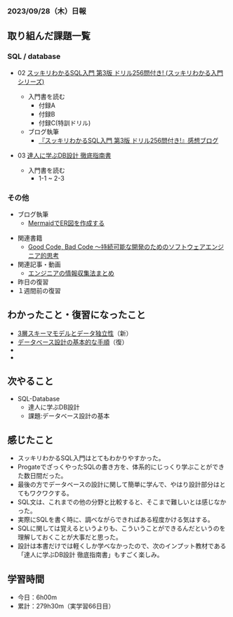 ### 2023/09/28（木）日報
## 取り組んだ課題一覧

### SQL / database
- 02 [スッキリわかるSQL入門 第3版 ドリル256問付き! (スッキリわかる入門シリーズ)](https://amzn.asia/d/3KRC4qF)
  - 入門書を読む
    - 付録A
    - 付録B
    - 付録C(特訓ドリル)
  - ブログ執筆
    - [『スッキリわかるSQL入門 第3版 ドリル256問付き!』感想ブログ](https://tatsuki-ju.hatenablog.com/entry/2023/09/28/152744)
  
- 03 [達人に学ぶDB設計 徹底指南書](https://amzn.asia/d/ct1DJl9)
  - 入門書を読む
    - 1-1 ~ 2-3

### その他
- ブログ執筆
  - [MermaidでER図を作成する](https://hot-barberry-eb3.notion.site/Mermaid-ER-02d1cd26d8334eedae643da03290eee4)
<!-- - 模写コーディング
  - [作って学ぶコーディング学習サイト](https://code-step.com/)
    - [【入門編】recipemenu](https://github.com/imahoritatsuki/copyingCoding/tree/main/introductory-recipemenu/output) -->
- 関連書籍
  - [Good Code, Bad Code ～持続可能な開発のためのソフトウェアエンジニア的思考](https://amzn.asia/d/7NzMcZp)
- 関連記事・動画
  - [エンジニアの情報収集法まとめ](https://qiita.com/nesheep5/items/e7196ba496e59bb2aa28)
- 昨日の復習
- １週間前の復習

## わかったこと・復習になったこと
  - [3層スキーマモデルとデータ独立性](https://www.notion.so/DB-3-5f717bc74df94c429a5841673dfb6779?pvs=4)（新）
  - [データベース設計の基本的な手順](https://www.notion.so/68ede82b10b34d289f1063eb0b28f538?pvs=4)（復）
  - 
  - 
## 次やること
- SQL-Database
  - 達人に学ぶDB設計
  - 課題:データベース設計の基本

## 感じたこと
- スッキリわかるSQL入門はとてもわかりやすかった。
- ProgateでざっくやったSQLの書き方を、体系的にじっくり学ぶことができた数日間だった。
- 最後の方でデータベースの設計に関して簡単に学んで、やはり設計部分はとてもワクワクする。
- SQL文は、これまでの他の分野と比較すると、そこまで難しいとは感じなかった。
- 実際にSQLを書く時に、調べながらできればある程度かける気はする。
- SQLに関しては覚えるというよりも、こういうことができるんだというのを理解しておくことが大事だと思った。
- 設計は本書だけでは軽くしか学べなかったので、次のインプット教材である「達人に学ぶDB設計 徹底指南書」もすごく楽しみ。

## 学習時間
- 今日：6h00m
- 累計：279h30m（実学習66日目）
